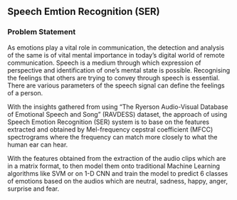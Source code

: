 ## Speech Emtion Recognition (SER)

### Problem Statement

As emotions play a vital role in communication, the detection and analysis of the same is of vital mental importance in today’s digital world of remote communication. Speech is a medium through which expression of perspective and identification of one’s mental state is possible. Recognising the feelings that others are trying to convey through speech is essential. There are various parameters of the speech signal can define the feelings of a person. 

With the insights gathered from using “The Ryerson Audio-Visual Database of Emotional Speech and Song” (RAVDESS) dataset, the approach of using Speech Emotion Recognition (SER) system is to base on the features extracted and obtained by Mel-frequency cepstral coefficient (MFCC) spectrograms where the frequency can match more closely to what the human ear can hear.

With the features obtained from the extraction of the audio clips which are in a matrix format, to then model them onto traditional Machine Learning algorithms like SVM or on 1-D CNN and train the model to predict 6 classes of emotions based on the audios which are neutral, sadness, happy, anger, surprise and fear.

